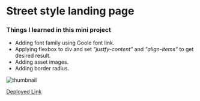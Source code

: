 # Street style landing page
### Things I learned in this mini project
* Adding font family using Goole font link.
* Applying flexbox to div and set _"justfy-content"_ and _"align-items"_ to get desired result.
* Adding asset images.
* Adding border radius.

![thumbnail](screenShot.png)

[Deployed Link](https://law-home-page-clone.netlify.app/)
